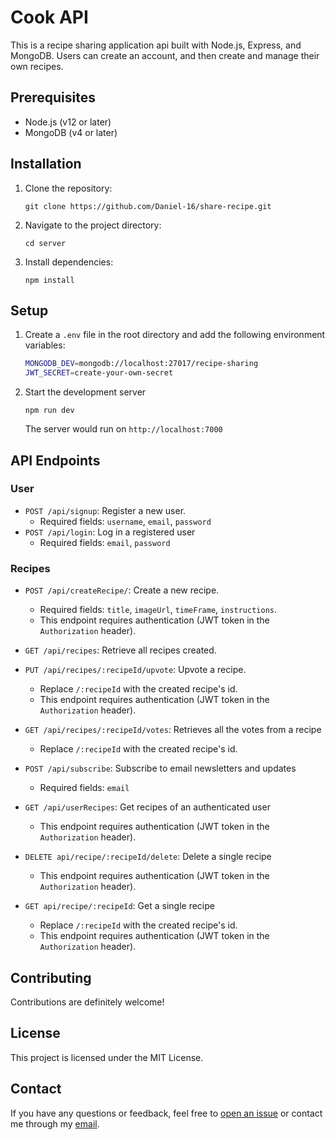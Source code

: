 # Cook API

This is a recipe sharing application api built with Node.js, Express, and MongoDB. Users can create an account, and then create and manage their own recipes.

## Prerequisites

- Node.js (v12 or later)
- MongoDB (v4 or later)

## Installation

1. Clone the repository:
   ```
   git clone https://github.com/Daniel-16/share-recipe.git
   ```
2. Navigate to the project directory:
   ```
   cd server
   ```
3. Install dependencies:
   ```
   npm install
   ```

## Setup

1. Create a `.env` file in the root directory and add the following environment variables:

   ```bash
   MONGODB_DEV=mongodb://localhost:27017/recipe-sharing
   JWT_SECRET=create-your-own-secret
   ```

2. Start the development server
   ```
   npm run dev
   ```
   The server would run on `http://localhost:7000`

## API Endpoints

### User

- `POST /api/signup`: Register a new user.
  - Required fields: `username`, `email`, `password`
- `POST /api/login`: Log in a registered user
  - Required fields: `email`, `password`

<!-- - `POST /api/users/login`: Authenticate a user and obtain a JWT token.
  - Required fields: `email`, `password` -->

### Recipes

- `POST /api/createRecipe/`: Create a new recipe.

  - Required fields: `title`, `imageUrl`, `timeFrame`, `instructions`.
  - This endpoint requires authentication (JWT token in the `Authorization` header).

- `GET /api/recipes`: Retrieve all recipes created.
  <!-- - This endpoint requires authentication (JWT token in the `Authorization` header). -->
- `PUT /api/recipes/:recipeId/upvote`: Upvote a recipe.

  - Replace `/:recipeId` with the created recipe's id.
  - This endpoint requires authentication (JWT token in the `Authorization` header).

- `GET /api/recipes/:recipeId/votes`: Retrieves all the votes from a recipe
  - Replace `/:recipeId` with the created recipe's id.
- `POST /api/subscribe`: Subscribe to email newsletters and updates
  - Required fields: `email`
- `GET /api/userRecipes`: Get recipes of an authenticated user
  - This endpoint requires authentication (JWT token in the `Authorization` header).
- `DELETE api/recipe/:recipeId/delete`: Delete a single recipe
  - This endpoint requires authentication (JWT token in the `Authorization` header).
- `GET api/recipe/:recipeId`: Get a single recipe
  - Replace `/:recipeId` with the created recipe's id.
  - This endpoint requires authentication (JWT token in the `Authorization` header).

<!-- ## User Schema

```javascript
const userSchema = new mongoose.Schema({
  username: { type: String, required: true, unique: true },
  email: { type: String, required: true, unique: true },
  password: { type: String, required: true },
}); -->

## Contributing

Contributions are definitely welcome!

## License

This project is licensed under the MIT License.

## Contact

If you have any questions or feedback, feel free to [open an issue](https://github.com/Daniel-16/share-recipe/issues/new/choose) or contact me through my [email](mailto:danieloloruntoba681@gmail.com).
